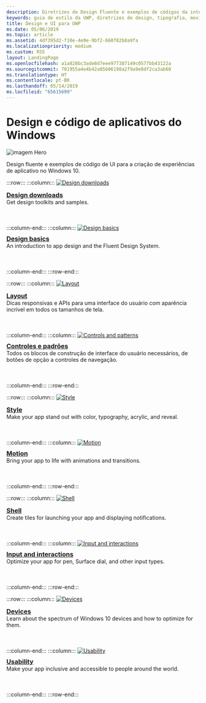 ```yaml
---
description: Diretrizes do Design Fluente e exemplos de códigos da interface do usuário para criação de experiências de aplicativo no Windows 10
keywords: guia de estilo da UWP, diretrizes de design, tipografia, movimento, som, movimento, desenvolvimento de aplicativos
title: Design e UI para UWP
ms.date: 05/06/2019
ms.topic: article
ms.assetid: 4df395d2-f10e-4e0e-9bf2-660f82b8a9fa
ms.localizationpriority: medium
ms.custom: RS5
layout: LandingPage
ms.openlocfilehash: a1a828bc3ade8d7eee977387149c0577bb43122a
ms.sourcegitcommit: 701955a4e4b42a05606198a2f9a9e8df2ca3ab60
ms.translationtype: HT
ms.contentlocale: pt-BR
ms.lasthandoff: 05/14/2019
ms.locfileid: "65615699"
---
```

# <a name="design-and-code-windows-apps"></a>Design e código de aplicativos do Windows

![imagem Hero](images/ficon-1x.png)

Design fluente e exemplos de código de UI para a criação de experiências de aplicativo no Windows 10.


:::row:::
    :::column:::
        <a href="downloads/index.md">
            <img src="images/downloads-1x.png" alt="Design downloads" />
        </a><br/>
        <h3 style="margin-top: 10px; margin-bottom: 0px"><a href="downloads/index.md">Design downloads</a></h3>
        <p style="margin-top: 0px; margin-bottom: 50px">Get design toolkits and samples.</p>
    :::column-end:::
    :::column:::
        <a href="basics/index.md">
            <img src="images/basics-1x.png" alt="Design basics" />
        </a><br/>
        <h3 style="margin-top: 10px; margin-bottom: 0px"><a href="basics/index.md">Design basics</a></h3>
        <p style="margin-top: 0px; margin-bottom: 50px">An introduction to app design and the Fluent Design System.</p>
    :::column-end:::
:::row-end:::

:::row:::
    :::column:::
        <a href="layout/index.md">
            <img src="images/layout-1x.png" alt="Layout" />
        </a><br/>
        <h3 style="margin-top: 10px; margin-bottom: 0px"><a href="layout/index.md">Layout</a></h3>
       <p style="margin-top: 0px; margin-bottom: 50px">Dicas responsivas e APIs para uma interface do usuário com aparência incrível em todos os tamanhos de tela.</p>
    :::column-end:::
    :::column:::
        <a href="controls-and-patterns/index.md">
            <img src="images/controls-1x.png" alt="Controls and patterns" />
        </a><br/>
        <h3 style="margin-top: 10px; margin-bottom: 0px"><a href="controls-and-patterns/index.md">Controles e padrões</a></h3>
        <p style="margin-top: 0px; margin-bottom: 50px">Todos os blocos de construção de interface do usuário necessários, de botões de opção a controles de navegação.</p> 
    :::column-end:::
:::row-end:::

:::row:::
    :::column:::
        <a href="style/index.md">
            <img src="images/style-1x.png" alt="Style" />
        </a><br/>
        <h3 style="margin-top: 10px; margin-bottom: 0px"><a href="style/index.md">Style</a></h3>
        <p style="margin-top: 0px; margin-bottom: 50px">Make your app stand out with color, typography, acrylic, and reveal.</p>
    :::column-end:::
    :::column:::
        <a href="motion/index.md">
            <img src="images/motion-1x.png" alt="Motion" />
        </a><br/>
        <h3 style="margin-top: 10px; margin-bottom: 0px"><a href="motion/index.md">Motion</a></h3>
        <p style="margin-top: 0px; margin-bottom: 50px">Bring your app to life with animations and transitions.</p>
    :::column-end:::
:::row-end:::

:::row:::
    :::column:::
        <a href="shell/tiles-and-notifications/creating-tiles.md">
            <img src="images/shell-1x.png" alt="Shell" />
        </a><br/>
        <h3 style="margin-top: 10px; margin-bottom: 0px"><a href="shell/tiles-and-notifications/creating-tiles.md">Shell</a></h3>
        <p style="margin-top: 0px; margin-bottom: 50px">Create tiles for launching your app and displaying notifications.</p>
    :::column-end:::
    :::column:::
        <a href="input/index.md">
            <img src="images/inputs-1x.png" alt="Input and interactions" />
        </a><br/>
        <h3 style="margin-top: 10px; margin-bottom: 0px"><a href="input/index.md">Input and interactions</a></h3>
        <p style="margin-top: 0px; margin-bottom: 50px">Optimize your app for pen, Surface dial, and other input types.</p>
    :::column-end:::
:::row-end:::

:::row:::
    :::column:::
        <a href="devices/index.md">
            <img src="images/devices-1x.png" alt="Devices" />
        </a><br />
        <h3 style="margin-top: 10px; margin-bottom: 0px"><a href="devices/index.md">Devices</a></h3>
        <p style="margin-top: 0px; margin-bottom: 50px">Learn about the spectrum of Windows 10 devices and how to optimize for them.</p>
    :::column-end:::
    :::column:::
        <a href="usability/index.md">
            <img src="images/usability-1x.png" alt="Usability" />
        </a><br/>
        <h3 style="margin-top: 10px; margin-bottom: 0px"><a href="usability/index.md">Usability</a></h3>
        <p style="margin-top: 0px; margin-bottom: 50px">Make your app inclusive and accessible to people around the world.</p>
    :::column-end:::
:::row-end:::
